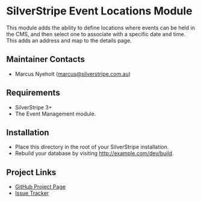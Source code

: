# SilverStripe Event Locations Module

This module adds the ability to define locations where events can be held in the
CMS, and then select one to associate with a specific date and time. This adds an address and map to the details page.

## Maintainer Contacts
*  Marcus Nyeholt (<marcus@silverstripe.com.au>)

## Requirements
*  SilverStripe 3+
*  The Event Management module.

## Installation

*  Place this directory in the root of your SilverStripe installation.
*  Rebuild your database by visiting http://example.com/dev/build.

## Project Links
*  [GitHub Project Page](https://github.com/ajshort/silverstripe-eventlocations)
*  [Issue Tracker](https://github.com/ajshort/silverstripe-eventlocations/issues)
